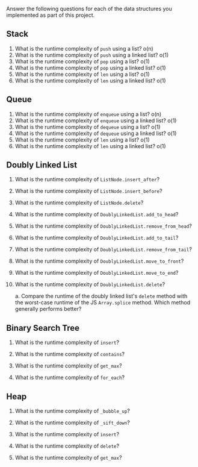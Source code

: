 Answer the following questions for each of the data structures you implemented as part of this project.

## Stack

1. What is the runtime complexity of `push` using a list?
   o(n)
2. What is the runtime complexity of `push` using a linked list?
   o(1)
3. What is the runtime complexity of `pop` using a list?
   o(1)
4. What is the runtime complexity of `pop` using a linked list?
   o(1)
5. What is the runtime complexity of `len` using a list?
   o(1)
6. What is the runtime complexity of `len` using a linked list?
   o(1)

## Queue

1. What is the runtime complexity of `enqueue` using a list?
   o(n)
2. What is the runtime complexity of `enqueue` using a linked list?
   o(1)
3. What is the runtime complexity of `dequeue` using a list?
   o(1)
4. What is the runtime complexity of `dequeue` using a linked list?
   o(1)
5. What is the runtime complexity of `len` using a list?
   o(1)
6. What is the runtime complexity of `len` using a linked list?
   o(1)

## Doubly Linked List

1. What is the runtime complexity of `ListNode.insert_after`?

2. What is the runtime complexity of `ListNode.insert_before`?

3. What is the runtime complexity of `ListNode.delete`?

4. What is the runtime complexity of `DoublyLinkedList.add_to_head`?

5. What is the runtime complexity of `DoublyLinkedList.remove_from_head`?

6. What is the runtime complexity of `DoublyLinkedList.add_to_tail`?

7. What is the runtime complexity of `DoublyLinkedList.remove_from_tail`?

8. What is the runtime complexity of `DoublyLinkedList.move_to_front`?

9. What is the runtime complexity of `DoublyLinkedList.move_to_end`?

10. What is the runtime complexity of `DoublyLinkedList.delete`?

    a. Compare the runtime of the doubly linked list's `delete` method with the worst-case runtime of the JS `Array.splice` method. Which method generally performs better?

## Binary Search Tree

1. What is the runtime complexity of `insert`?

2. What is the runtime complexity of `contains`?

3. What is the runtime complexity of `get_max`?

4. What is the runtime complexity of `for_each`?

## Heap

1. What is the runtime complexity of `_bubble_up`?

2. What is the runtime complexity of `_sift_down`?

3. What is the runtime complexity of `insert`?

4. What is the runtime complexity of `delete`?

5. What is the runtime complexity of `get_max`?
